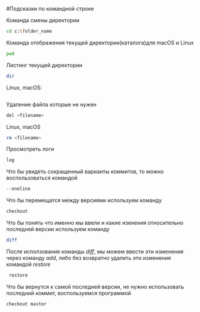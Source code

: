#Подсказки по командной строке

Команда смены директории
```sh
cd c:\folder_name
```

Команда отображения текущей директории(каталога)для macOS и Linux
```sh
pwd
```

Листинг текущей директории
```sh
dir
```
Linux, macOS:
```sh
```

Удаление файла которые не нужен
```sh
del <filename>
```
Linux, macOS
```sh
rm <filename>
```

Просмотреть логи
```sh
log
```

Что бы увидеть сокращенный варианты коммитов, то можно воспользоваться командой 
```sh
--oneline
```

Что бы перемещатся между версиями используем команду 
```sh
checkout
```

Что бы понять что именно мы ввели и какие изенения относительно последней версии используем команду 
```sh
diff
```

После исползования команды *diff*, мы можем ввести эти изменения через команду *add*, либо без возвратно удалить эти изменения командой *restore*
```sh
 restore
 ```

Что бы вернутся к самой последней версии, не нужно использовать последний коммит, воспользуемся программой 
```sh
checkout master
```